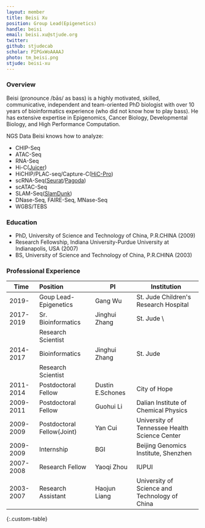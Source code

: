 ```yaml
---
layout: member
title: Beisi Xu
position: Group Lead(Epigenetics)
handle: beisi
email: beisi.xu@stjude.org
twitter:
github: stjudecab
scholar: PIPGxWoAAAAJ
photo: tm_beisi.png
stjude: beisi-xu
---
```


### Overview
Beisi (pronounce /bās/ as bass) is a highly motivated, skilled, communicative, independent and team-oriented PhD biologist with over 10 years of bioinformatics experience (who did not know how to play bass). He has extensive expertise in Epigenomics, Cancer Biology, Developmental Biology, and High Performance Computation.

NGS Data Beisi knows how to analyze:

- CHIP-Seq
- ATAC-Seq
- RNA-Seq
- Hi-C([Juicer](https://github.com/aidenlab/juicer))
- HiCHIP/PLAC-seq/Capture-C([HiC-Pro](https://github.com/nservant/HiC-Pro))
- scRNA-Seq([Seurat](https://satijalab.org/seurat/v3.0/immune_alignment.html)/[Pagoda](http://hms-dbmi.github.io/scde/pagoda.html))
- scATAC-Seq
- SLAM-Seq([SlamDunk](https://t-neumann.github.io/slamdunk/docs.html#docstart))
- DNase-Seq, FAIRE-Seq, MNase-Seq
- WGBS/TEBS

### Education
- PhD, University of Science and Technology of China, P.R.CHINA (2009)
- Research Fellowship, Indiana University-Purdue University at Indianapolis, USA (2007)
- BS, University of Science and Technology of China, P.R.CHINA (2003)

### Professional Experience

Time        | Position                   | PI               | Institution                                   |
----------- | :-----------               | -----------      | -----------                                   |
2019-       | Goup Lead-Epigenetics      | Gang Wu          | St. Jude Children's Research Hospital         |
2017-2019   | Sr. Bioinformatics         | Jinghui Zhang    | St. Jude \
            | Research Scientist         |                  |                                               |
2014-2017   | Bioinformatics             | Jinghui Zhang    | St. Jude                                      |
            | Research Scientist         |                  |                                               |
2011-2014   | Postdoctoral Fellow        | Dustin E.Schones | City of Hope                                  |
2009-2011   | Postdoctoral Fellow        | Guohui Li        | Dalian Institute of Chemical Physics          |
2009-2009   | Postdoctoral Fellow(Joint) | Yan Cui          | University of Tennessee Health Science Center |
2009-2009   | Internship                 | BGI              | Beijing Genomics Institute, Shenzhen          |
2007-2008   | Research Fellow            | Yaoqi Zhou       | IUPUI                                         |
2003-2007   | Research Assistant         | Haojun Liang     | University of Science and Technology of China |
{:.custom-table}
